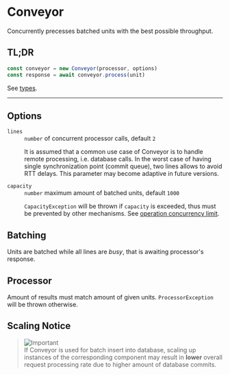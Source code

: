 # Conveyor

Concurrently precesses batched units with the best possible throughput.

## TL;DR

```javascript
const conveyor = new Conveyor(processor, options)
const response = await conveyor.process(unit)
```

See [types](types/conveyor.d.ts).

---

## Options

<dl>
<dt><code>lines</code></dt>
<dd><code>number</code> of concurrent processor calls, default <code>2</code>

It is assumed that a common use case of Conveyor is to handle remote processing, i.e. database
calls. In the worst case of having single synchronization point (commit queue), two lines allows
to avoid RTT delays. This parameter may become adaptive in future versions.
</dd>
<dt><code>capacity</code></dt>
<dd><code>number</code> maximum amount of batched units, default <code>1000</code>

`CapacityException` will be thrown if `capacity` is exceeded, thus must be prevented by other
mechanisms. See [operation concurrency limit](#).
</dd>
</dl>

## Batching

Units are batched while all lines are *busy*, that is awaiting processor's response.

## Processor

Amount of results must match amount of given units. `ProcessorException` will be thrown otherwise.

## Scaling Notice

> ![Important](https://img.shields.io/badge/Important-red)<br/>
> If Conveyor is used for batch insert into database, scaling up instances of the corresponding
> component may result in **lower** overall request processing rate due to higher amount of
> database commits. 
